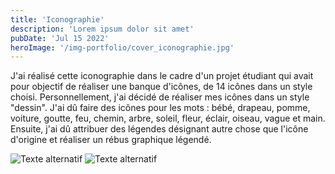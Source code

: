 ```yaml
---
title: 'Iconographie'
description: 'Lorem ipsum dolor sit amet'
pubDate: 'Jul 15 2022'
heroImage: '/img-portfolio/cover_iconographie.jpg'
---
```


J'ai réalisé cette iconographie dans le cadre d'un projet étudiant qui avait pour objectif de réaliser une banque d'icônes, de 14 icônes dans un style choisi. Personnellement, j'ai décidé de réaliser mes icônes dans un style "dessin". J'ai dû faire des icônes pour les mots : bébé, drapeau, pomme, voiture, goutte, feu, chemin, arbre, soleil, fleur, éclair, oiseau, vague et main. 
Ensuite, j'ai dû attribuer des légendes désignant autre chose que l'icône d'origine et réaliser un rébus graphique légendé.

<div class="flex flex-col md:flex-row justify-center gap-5 mt-10">
    <img class="w-[400px] h-[600px]" src="/img-portfolio/icones1.jpg" alt="Texte alternatif" title="Le titre de mon image">
    <img class="w-[400px] h-[600px]" src="/img-portfolio/icones2.jpg" alt="Texte alternatif" title="Le titre de mon image">
</div>